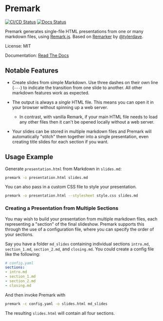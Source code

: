 # Premark

[![CI/CD Status](https://github.com/eswan18/premark/actions/workflows/cicd.yaml/badge.svg)](https://github.com/eswan18/premark/actions/workflows/cicd.yaml)
[![Docs Status](https://readthedocs.org/projects/premark/badge/?version=latest)](https://premark.readthedocs.io/en/latest/?badge=latest)

Premark generates single-file HTML presentations from one or many markdown files, using [Remark.js](https://github.com/gnab/remark).
Based on [Remarker](https://github.com/tylerdave/remarker) by [@tylerdave](https://github.com/tylerdave).

License: MIT

Documentation: [Read The Docs](https://premark.readthedocs.io/en/latest/)

## Notable Features

- Create slides from simple Markdown. Use three dashes on their own line (`---`) to indicate the transition from one slide to another. All other markdown features work as expected.

- The output is always a *single* HTML file. This means you can open it in your browser without spinning up a web server.
  - In contrast, with vanilla Remark, if your main HTML file needs to load any other files then it can't be opened locally without a web server.

- Your slides can be stored in multiple markdown files and Premark will automatically "stitch" them together into a single presentation, even creating title slides for each section if you want.

## Usage Example

Generate `presentation.html` from Markdown in `slides.md`:

```bash
premark -o presentation.html slides.md
```

You can also pass in a custom CSS file to style your presentation.

```bash
premark -o presentation.html --stylesheet style.css slides.md
```

### Creating a Presentation from Multiple Sections

You may wish to build your presentation from multiple markdown files, each representing a "section" of the final slideshow.
Premark supports this through the use of a configuration file, where you can specify the order of your sections.

Say you have a folder `md_slides` containing individual sections `intro.md`, `section_1.md`, `section_2.md`, and `closing.md`.
You could create a config file like the following:

```yaml
# config.yaml
sections:
- intro.md
- section_1.md
- section_2.md
- closing.md
```
 
And then invoke Premark with
```bash
premark -c config.yaml -o slides.html md_slides
```

The resulting `slides.html` will contain all four sections.
